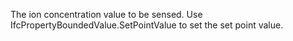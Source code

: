 ﻿The ion concentration value to be sensed. Use IfcPropertyBoundedValue.SetPointValue to set the set point value.
